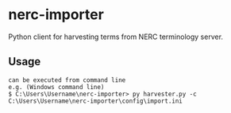 # nerc-importer
Python client for harvesting terms from NERC terminology server.
## Usage
```
can be executed from command line 
e.g. (Windows command line)
$ C:\Users\Username\nerc-importer> py harvester.py -c C:\Users\Username\nerc-importer\config\import.ini
```
